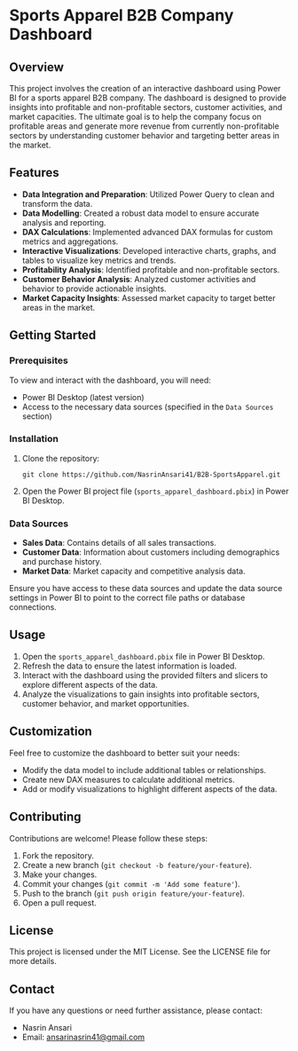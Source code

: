 # Sports Apparel B2B Company Dashboard

## Overview

This project involves the creation of an interactive dashboard using Power BI for a sports apparel B2B company. The dashboard is designed to provide insights into profitable and non-profitable sectors, customer activities, and market capacities. The ultimate goal is to help the company focus on profitable areas and generate more revenue from currently non-profitable sectors by understanding customer behavior and targeting better areas in the market.

## Features

-   **Data Integration and Preparation**: Utilized Power Query to clean and transform the data.
-   **Data Modelling**: Created a robust data model to ensure accurate analysis and reporting.
-   **DAX Calculations**: Implemented advanced DAX formulas for custom metrics and aggregations.
-   **Interactive Visualizations**: Developed interactive charts, graphs, and tables to visualize key metrics and trends.
-   **Profitability Analysis**: Identified profitable and non-profitable sectors.
-   **Customer Behavior Analysis**: Analyzed customer activities and behavior to provide actionable insights.
-   **Market Capacity Insights**: Assessed market capacity to target better areas in the market.

## Getting Started

### Prerequisites

To view and interact with the dashboard, you will need:

-   Power BI Desktop (latest version)
-   Access to the necessary data sources (specified in the `Data Sources` section)
### Installation

1.  Clone the repository:
   

		git clone https://github.com/NasrinAnsari41/B2B-SportsApparel.git
1.  Open the Power BI project file (`sports_apparel_dashboard.pbix`) in Power BI Desktop.
    

### Data Sources

-   **Sales Data**: Contains details of all sales transactions.
-   **Customer Data**: Information about customers including demographics and purchase history.
-   **Market Data**: Market capacity and competitive analysis data.

Ensure you have access to these data sources and update the data source settings in Power BI to point to the correct file paths or database connections.

## Usage

1.  Open the `sports_apparel_dashboard.pbix` file in Power BI Desktop.
2.  Refresh the data to ensure the latest information is loaded.
3.  Interact with the dashboard using the provided filters and slicers to explore different aspects of the data.
4.  Analyze the visualizations to gain insights into profitable sectors, customer behavior, and market opportunities.

## Customization

Feel free to customize the dashboard to better suit your needs:

-   Modify the data model to include additional tables or relationships.
-   Create new DAX measures to calculate additional metrics.
-   Add or modify visualizations to highlight different aspects of the data.

## Contributing

Contributions are welcome! Please follow these steps:

1.  Fork the repository.
2.  Create a new branch (`git checkout -b feature/your-feature`).
3.  Make your changes.
4.  Commit your changes (`git commit -m 'Add some feature'`).
5.  Push to the branch (`git push origin feature/your-feature`).
6.  Open a pull request.

## License

This project is licensed under the MIT License. See the LICENSE file for more details.

## Contact

If you have any questions or need further assistance, please contact:

-   Nasrin Ansari
-   Email: ansarinasrin41@gmail.com
